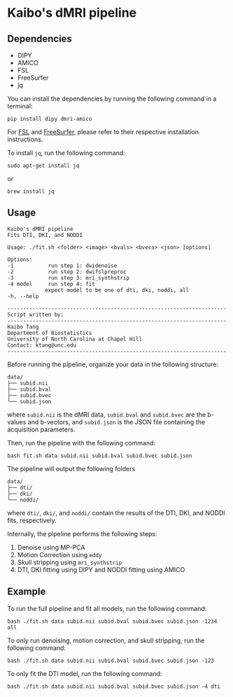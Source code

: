 Kaibo's dMRI pipeline
=====================

Dependencies
------------
* DIPY
* AMICO
* FSL
* FreeSurfer
* jq

You can install the dependencies by running the following command in a terminal:

    pip install dipy dmri-amico

For [FSL](https://web.mit.edu/fsl_v5.0.10/fsl/doc/wiki/FslInstallation.html) and [FreeSurfer](https://surfer.nmr.mgh.harvard.edu/fswiki/DownloadAndInstall), please refer to their respective installation instructions.

To install `jq`, run the following command:

    sudo apt-get install jq

or

    brew install jq

Usage
-----


    Kaibo's dMRI pipeline
    Fits DTI, DKI, and NODDI

    Usage: ./fit.sh <folder> <image> <bvals> <bvecs> <json> [options]

    Options:
    -1           run step 1: dwidenoise
    -2           run step 2: dwifslpreproc
    -3           run step 3: mri_synthstrip
    -4 model     run step 4: fit
                expect model to be one of dti, dki, noddi, all
    -h, --help

    ----------------------------------------------------------------------
    Script written by:
    ----------------------------------------------------------------------
    Kaibo Tang
    Department of Biostatistics
    University of North Carolina at Chapel Hill
    Contact: ktang@unc.edu
    ----------------------------------------------------------------------

Before running the pipeline, organize your data in the following structure:

    data/
    ├── subid.nii
    ├── subid.bval
    ├── subid.bvec
    └── subid.json

where `subid.nii` is the dMRI data, `subid.bval` and `subid.bvec` are the b-values and b-vectors, and `subid.json` is the JSON file containing the acquisition parameters.

Then, run the pipeline with the following command:

    bash fit.sh data subid.nii subid.bval subid.bvec subid.json

The pipeline will output the following folders

    data/
    ├── dti/
    ├── dki/
    └── noddi/

where `dti/`, `dki/`, and `noddi/` contain the results of the DTI, DKI, and NODDI fits, respectively.

Internally, the pipeline performs the following steps:

1. Denoise using MP-PCA
2. Motion Correction using `eddy`
3. Skull stripping using `mri_synthstrip`
4. DTI, DKI fitting using DIPY and NODDI fitting using AMICO

Example
-------
To run the full pipeline and fit all models, run the following command:

    bash ./fit.sh data subid.nii subid.bval subid.bvec subid.json -1234 all

To only run denoising, motion correction, and skull stripping, run the following command:

    bash ./fit.sh data subid.nii subid.bval subid.bvec subid.json -123

To only fit the DTI model, run the following command:

    bash ./fit.sh data subid.nii subid.bval subid.bvec subid.json -4 dti

